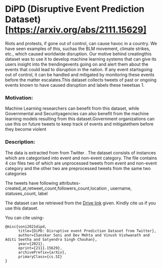 # DiPD (Disruptive Event Prediction Dataset) [https://arxiv.org/abs/2111.15629]
Riots and protests, if gone out of control, can cause havoc in a country. We have seen examples of this, suchas the BLM movement, climate strikes, etc., which caused worldwide disruption. Our motive behind creatingthis dataset was to use it to develop machine learning systems that can give its users insight into the trendingevents going on and alert them about the events that could lead to disruption in the nation. If any event startsgoing out of control, it can be handled and mitigated by monitoring these events before the matter escalates.This dataset collects tweets of past or ongoing events known to have caused disruption and labels these tweetsas 1.

### Motivation:
Machine Learning researchers can benefit from this dataset, while Governmental and Securityagencies can also benefit from the machine learning models resulting from this dataset.Government organizations can use this on future tweets to keep track of events and mitigatethem before they become violent

### Description:
The data is extracted from from Twitter . The dataset consists of instances which are categorised into event and non-event category. The file contains 4 csv files two of which are unprocessed tweets from event and non-event category and the other two are preprocessed tweets from the same two categories

The tweets have following attributes- created_at,retweet_count,followers_count,location , username, statuses_count, label

The dataset can be retrieved from the [Drive link](https://drive.google.com/drive/folders/1hFvG6Gzr3bcUxblKb3wpOfO1acBwMyDk?usp=sharing) given. Kindly cite us if you use this dataset.

You can cite using-
```
@misc{soni2021dipd,
      title={DiPD: Disruptive event Prediction Dataset from Twitter}, 
      author={Sanskar Soni and Dev Mehta and Vinush Vishwanath and Aditi Seetha and Satyendra Singh Chouhan},
      year={2021},
      eprint={2111.15629},
      archivePrefix={arXiv},
      primaryClass={cs.SI}
}
```
